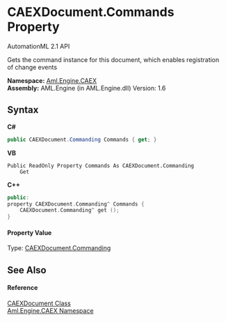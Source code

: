 # CAEXDocument.Commands Property 
AutomationML 2.1 API 

Gets the command instance for this document, which enables registration of change events

**Namespace:**&nbsp;<a href="N_Aml_Engine_CAEX">Aml.Engine.CAEX</a><br />**Assembly:**&nbsp;AML.Engine (in AML.Engine.dll) Version: 1.6

## Syntax

**C#**<br />
``` C#
public CAEXDocument.Commanding Commands { get; }
```

**VB**<br />
``` VB
Public ReadOnly Property Commands As CAEXDocument.Commanding
	Get
```

**C++**<br />
``` C++
public:
property CAEXDocument.Commanding^ Commands {
	CAEXDocument.Commanding^ get ();
}
```


#### Property Value
Type: <a href="T_Aml_Engine_CAEX_CAEXDocument_Commanding">CAEXDocument.Commanding</a>

## See Also


#### Reference
<a href="T_Aml_Engine_CAEX_CAEXDocument">CAEXDocument Class</a><br /><a href="N_Aml_Engine_CAEX">Aml.Engine.CAEX Namespace</a><br />